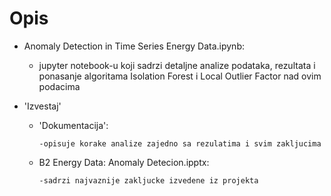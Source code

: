 # Opis
- Anomaly Detection in Time Series Energy Data.ipynb:
  - jupyter notebook-u koji sadrzi detaljne analize podataka, rezultata i ponasanje algoritama Isolation Forest i Local Outlier Factor nad ovim podacima

- 'Izvestaj'
  - 'Dokumentacija':

        -opisuje korake analize zajedno sa rezulatima i svim zakljucima
  - B2 Energy Data: Anomaly Detecion.ipptx:

        -sadrzi najvaznije zakljucke izvedene iz projekta
